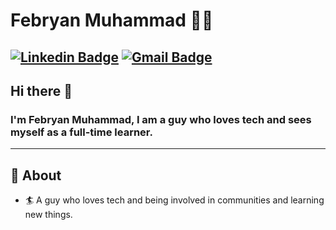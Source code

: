 <!--
**febryanmz/febryanmz** is a ✨ _special_ ✨ repository because its `README.md` (this file) appears on your GitHub profile.

Here are some ideas to get you started:

- 🔭 I’m currently working on ...
- 🌱 I’m currently learning ...
- 👯 I’m looking to collaborate on ...
- 🤔 I’m looking for help with ...
- 💬 Ask me about ...
- 📫 How to reach me: ...
- 😄 Pronouns: ...
- ⚡ Fun fact: ...
-->
# Febryan Muhammad 👨‍💻

[![Linkedin Badge](https://img.shields.io/badge/-febryanmuhammad-blue?style=flat-square&logo=Linkedin&logoColor=white&link=https://www.linkedin.com/in/febryan-muhammad-279b3180/)](https://www.linkedin.com/in/febryan-muhammad-279b3180/)
[![Gmail Badge](https://img.shields.io/badge/-febryan.zainal@gmail.com-c14438?style=flat-square&logo=Gmail&logoColor=white&link=mailto:febryan.zainal@gmail.com)](mailto:febryan.zainal@gmail.com)
---

## Hi there 👋

### I'm Febryan Muhammad, I am a guy who loves tech and sees myself as a full-time learner.
-------
  
## 🧐 About

- 🏄‍ A guy who loves tech and being involved in communities and learning new things.
<!-- - 😄 I will usually be a part of hackathons as a #Mentor, #Participants and a #Organiser
- 🔭 I am currently an MSFT Learn Ambassador, [Mozillian](https://mozillians.org/en-US/u/tanejasaksham/), IBM ZAmbassador, Ex-Google DSC Lead and been a part of many communities and programs by a big force
- 🌱 I love to speak at public events and have been a speaker at many events. I organise Workshops, Webinars etc to help student Communitiess
- 👯 And Many More...

# <img src="https://github.com/TheDudeThatCode/TheDudeThatCode/blob/master/Assets/Hi.gif" width="29px"> Hello world!&nbsp;<img src="https://github.com/TheDudeThatCode/TheDudeThatCode/blob/master/Assets/Earth.gif" width="24px">

- 💬 Ask me about anything and everything!
- 📫 How to reach me: message me at [Whatsapp](https://wa.me/919829599750)
- ⚡ Fun fact: I love meeting new people and eating food!
- 💬 Ping Me about #cloud, #RPA, #CommunityOps, #DevRel, #speaking opportunity, #Marketing #CampusOps and anything you like


![Saksham's github stats](https://github-readme-stats.vercel.app/api?username=sakshamtaneja21&show_icons=true)

<!--
**sakshamtaneja21/sakshamtaneja21** is a ✨ _special_ ✨ repository because its `README.md` (this file) appears on your GitHub profile.

🤔

-->
